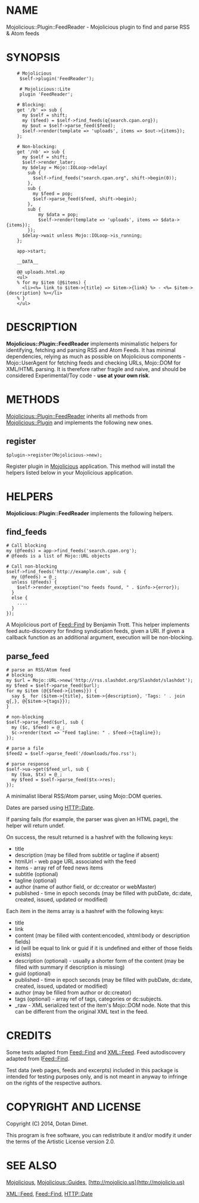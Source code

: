 # NAME

Mojolicious::Plugin::FeedReader - Mojolicious plugin to find and parse RSS & Atom feeds

# SYNOPSIS

        # Mojolicious
         $self->plugin('FeedReader');

         # Mojolicious::Lite
         plugin 'FeedReader';

        # Blocking:
        get '/b' => sub {
          my $self = shift;
          my ($feed) = $self->find_feeds(q{search.cpan.org});
          my $out = $self->parse_feed($feed);
          $self->render(template => 'uploads', items => $out->{items});
        };

        # Non-blocking:
        get '/nb' => sub {
          my $self = shift;
          $self->render_later;
          my $delay = Mojo::IOLoop->delay(
            sub {
              $self->find_feeds("search.cpan.org", shift->begin(0));
            },
            sub {
              my $feed = pop;
              $self->parse_feed($feed, shift->begin);
            },
            sub {
                my $data = pop;
                $self->render(template => 'uploads', items => $data->{items});
            });
          $delay->wait unless Mojo::IOLoop->is_running;
        };

        app->start;

        __DATA__

        @@ uploads.html.ep
        <ul>
        % for my $item (@$items) {
          <li><%= link_to $item->{title} => $item->{link} %> - <%= $item->{description} %></li>
        % }
        </ul>

# DESCRIPTION

__Mojolicious::Plugin::FeedReader__ implements minimalistic helpers for identifying,
fetching and parsing RSS and Atom Feeds.  It has minimal dependencies, relying as
much as possible on Mojolicious components - Mojo::UserAgent for fetching feeds and
checking URLs, Mojo::DOM for XML/HTML parsing.
It is therefore rather fragile and naive, and should be considered Experimental/Toy
code - __use at your own risk__.

# METHODS

[Mojolicious::Plugin::FeedReader](https://metacpan.org/pod/Mojolicious::Plugin::FeedReader) inherits all methods from
[Mojolicious::Plugin](https://metacpan.org/pod/Mojolicious::Plugin) and implements the following new ones.

## register

    $plugin->register(Mojolicious->new);

Register plugin in [Mojolicious](https://metacpan.org/pod/Mojolicious) application. This method will install the helpers
listed below in your Mojolicious application.

# HELPERS

__Mojolicious::Plugin::FeedReader__ implements the following helpers.

## find\_feeds

    # Call blocking
    my (@feeds) = app->find_feeds('search.cpan.org');
    # @feeds is a list of Mojo::URL objects

    # Call non-blocking
    $self->find_feeds('http://example.com', sub {
      my (@feeds) = @_;
      unless (@feeds) {
        $self->render_exception("no feeds found, " . $info->{error});
      }
      else {
        ....
      }
    });

A Mojolicious port of [Feed::Find](https://metacpan.org/pod/Feed::Find) by Benjamin Trott. This helper implements feed auto-discovery for finding syndication feeds, given a URI.
If given a callback function as an additional argument, execution will be non-blocking.

## parse\_feed

    # parse an RSS/Atom feed
    # blocking
    my $url = Mojo::URL->new('http://rss.slashdot.org/Slashdot/slashdot');
    my $feed = $self->parse_feed($url);
    for my $item (@{$feed->{items}}) {
      say $_ for ($item->{title}, $item->{description}, 'Tags: ' . join q{,}, @{$item->{tags}});
    }

    # non-blocking
    $self->parse_feed($url, sub {
      my ($c, $feed) = @_;
      $c->render(text => "Feed tagline: " . $feed->{tagline});
    });

    # parse a file
    $feed2 = $self->parse_feed('/downloads/foo.rss');

    # parse response
    $self->ua->get($feed_url, sub {
      my ($ua, $tx) = @_;
      my $feed = $self->parse_feed($tx->res);
    });

A minimalist liberal RSS/Atom parser, using Mojo::DOM queries.

Dates are parsed using [HTTP::Date](https://metacpan.org/pod/HTTP::Date).

If parsing fails (for example, the parser was given an HTML page), the helper will return undef.

On success, the result returned is a hashref with the following keys:

- title
- description (may be filled from subtitle or tagline if absent)
- htmlUrl - web page URL associated with the feed
- items - array ref of feed news items
- subtitle (optional)
- tagline (optional)
- author (name of author field, or dc:creator or webMaster)
- published - time in epoch seconds (may be filled with pubDate, dc:date, created, issued, updated or modified)

Each item in the items array is a hashref with the following keys:

- title
- link
- content (may be filled with content:encoded, xhtml:body or description fields)
- id (will be equal to link or guid if it is undefined and either of those fields exists)
- description (optional) - usually a shorter form of the content (may be filled with summary if description is missing)
- guid (optional)
- published - time in epoch seconds (may be filled with pubDate, dc:date, created, issued, updated or modified)
- author (may be filled from author or dc:creator)
- tags (optional) - array ref of tags, categories or dc:subjects.
- \_raw - XML serialized text of the item's Mojo::DOM node. Note that this can be different from the original XML text in the feed.

# CREDITS

Some tests adapted from [Feed::Find](https://metacpan.org/pod/Feed::Find) and [XML::Feed](https://metacpan.org/pod/XML::Feed). Feed autodiscovery adapted from l<Feed::Find>.

Test data (web pages, feeds and excerpts) included in this package is intended for testing purposes only, and is not meant in anyway
to infringe on the rights of the respective authors.

# COPYRIGHT AND LICENSE

Copyright (C) 2014, Dotan Dimet.

This program is free software, you can redistribute it and/or modify it
under the terms of the Artistic License version 2.0.

# SEE ALSO

[Mojolicious](https://metacpan.org/pod/Mojolicious), [Mojolicious::Guides](https://metacpan.org/pod/Mojolicious::Guides), [http://mojolicio.us](http://mojolicio.us)

[XML::Feed](https://metacpan.org/pod/XML::Feed), [Feed::Find](https://metacpan.org/pod/Feed::Find), [HTTP::Date](https://metacpan.org/pod/HTTP::Date)
